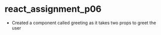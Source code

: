 # react_assignment_p06

- Created a component called greeting as it takes two props to greet the user